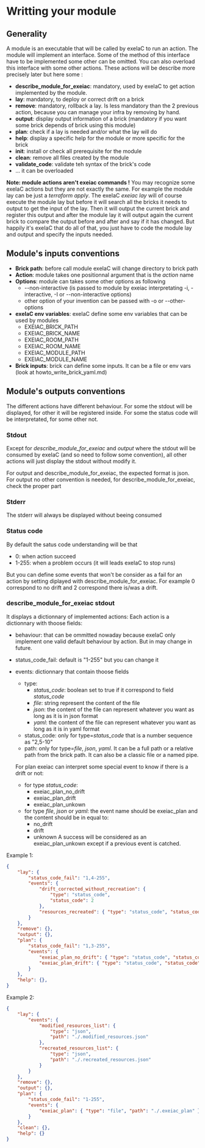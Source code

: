 # Writting your module

## Generality

A module is an executable that will be called by exeIaC to run an action.
The module will implement an interface. Some of the method of this interface
have to be implemented some other can be omitted. You can also overload this
interface with some other actions.
These actions will be describe more precisely later but here some :
- **describe_module_for_exeiac**: mandatory, used by exeIaC to get action
  implemented by the module.
- **lay**: mandatory, to deploy or correct drift on a brick
- **remove**: mandatory, rollback a lay. Is less mandatory than the 2 previous
  action, because you can manage your infra by removing by hand.
- **output**: display output information of a brick
    (mandatory if you want some brick depends of brick using this module)
- **plan**: check if a lay is needed and/or what the lay will do
- **help**: display a specific help for the module or more specific for the
    brick
- **init**: install or check all prerequisite for the module
- **clean**: remove all files created by the module
- **validate_code**: validate teh syntax of the brick's code
- ... it can be overloaded

**Note: module actions aren't exeiac commands !**
You may recognize some exeIaC actions but they are not exactly the 
same. For example the module lay can be just a _terraform apply_. The exeIaC
_exeiac lay_ will of course execute the module lay but before it will search 
all the bricks it needs to output to get the input of the lay. Then it will
output the current brick and register this output and after the module lay
it will output again the current brick to compare the output before and after 
and say if it has changed. But happily it's exeIaC that do all of that, you
just have to code the module lay and output and specify the inputs needed.


## Module's inputs conventions

- **Brick path**: before call module exeIaC will change directory to brick path
- **Action**: module takes one positionnal argument that is the *action* name
- **Options**: module can takes some other options as following
    - --non-interactive (is passed to module by exeiac interpretating -i, 
        -interactive, -I or --non-interactive options)
    - other option of your invention can be passed with -o or --other-options
- **exeIaC env variables**: exeIaC define some env variables that can be used by modules
    - EXEIAC_BRICK_PATH
    - EXEIAC_BRICK_NAME
    - EXEIAC_ROOM_PATH
	- EXEIAC_ROOM_NAME
	- EXEIAC_MODULE_PATH
	- EXEIAC_MODULE_NAME
- **Brick inputs**: brick can define some inputs. It can be a file or env vars 
    (look at howto_write_brick_yaml.md)


## Module's outputs conventions

The different actions have different behaviour. For some the stdout will be 
displayed, for other it will be registered inside. For some the status code 
will be interpretated, for some other not.

### Stdout

Except for *describe_module_for_exeiac* and *output* where the stdout will be 
consumed by exeIaC (and so need to follow some convention), all other actions 
will just display the stdout without modify it.

For output and describe_module_for_exeiac, the expected format is json.
For output no other convention is needed, for describe_module_for_exeiac, check
the proper part

### Stderr

The stderr will always be displayed without beeing consumed

### Status code

By default the satus code understanding will be that
- 0: when action succeed
- 1-255: when a problem occurs (it will leads exeIaC to stop runs)

But you can define some events that won't be consider as a fail for an action
by setting diplayed with describe_module_for_exeiac.
For example 0 correspond to no drift and 2 correspond there is/was a drift.

### describe_module_for_exeiac stdout

It displays a dictionnary of implemented actions:
Each action is a dictionnary with thoose fields:
- behaviour: that can be ommitted nowaday because exeIaC only implement one 
    valid default behaviour by action. But in may change in future.
- status_code_fail: default is "1-255" but you can change it
- events: dictionnary that contain thoose fields
    - type: 
        - *status_code*: boolean set to true if it correspond to field 
            *status_code*
        - *file*: string represent the content of the file
        - *json*: the content of the file can represent whatever you want as
            long as it is in json format
        - *yaml*: the content of the file can represent whatever you want as
            long as it is in yaml format
    - status_code: only for type=*status_code* that is a number sequence as 
        "2,5-10"
    - path: only for type=*file*, *json*, *yaml*. It can be a full path or a relative 
        path from the brick path. It can also be a classic file or a named pipe.

    For plan exeiac can interpret some special event to know if there is a drift 
    or not:
    - for type *status_code*:
        - exeiac_plan_no_drift
        - exeiac_plan_drift
        - exeiac_plan_unkown
    - for type *file*, *json* or *yaml*: the event name should be exeiac_plan 
        and the content should be in equal to:
        - no_drift
        - drift
        - unknown
    A success will be considered as an exeiac_plan_unkown except if a previous event
    is catched.

Example 1:
```json
{
    "lay": {
        "status_code_fail": "1,4-255",
        "events": {
            "drift_corrected_without_recreation": { 
                "type": "status_code",
                "status_code": 2
            },
            "resources_recreated": { "type": "status_code", "status_code": 3 }
        }
    },
    "remove": {},
    "output": {},
    "plan": {
        "status_code_fail": "1,3-255",
        "events": {
            "exeiac_plan_no_drift": { "type": "status_code", "status_code": 0 },
            "exeiac_plan_drift": { "type": "status_code", "status_code": 2 }
        }
    },
    "help": {},
}
```

Example 2:
```json
{
    "lay": {
        "events": {
            "modified_resources_list": { 
                "type": "json", 
                "path": "./.modified_resources.json"
            },
            "recreated_resources_list": { 
                "type": "json", 
                "path": "./.recreated_resources.json"
            }
        }
    },
    "remove": {},
    "output": {},
    "plan": {
        "status_code_fail": "1-255",
        "events": {
            "exeiac_plan": { "type": "file", "path": "./.exeiac_plan" },
        }
    },
    "clean": {},
    "help": {}
}
```
